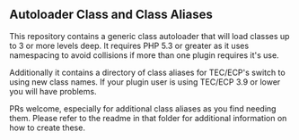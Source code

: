 ## Autoloader Class and Class Aliases

This repository contains a generic class autoloader that will load classes up to 3 or more levels deep. It requires PHP 5.3 or greater as it uses namespacing to avoid collisions if more than one plugin requires it's use.

Additionally it contains a directory of class aliases for TEC/ECP's switch to using new class names. If your plugin user is using TEC/ECP 3.9 or lower you will have problems.

PRs welcome, especially for additional class aliases as you find needing them. Please refer to the readme in that folder for additional information on how to create these.